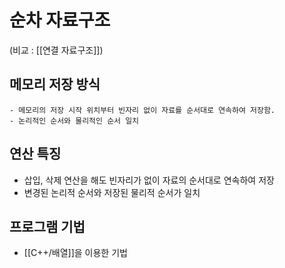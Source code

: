 # 순차 자료구조
(비교 : [[연결 자료구조]])
## 메모리 저장 방식
	- 메모리의 저장 시작 위치부터 빈자리 없이 자료를 순서대로 연속하여 저장함.
	- 논리적인 순서와 물리적인 순서 일치 

## 연산 특징
- 삽입, 삭제 연산을 해도 빈자리가 없이 자료의 순서대로 연속하여 저장
- 변경된 논리적 순서와 저장된 물리적 순서가 일치

## 프로그램 기법
- [[C++/배열]]을 이용한 기법
